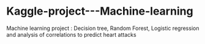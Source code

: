 # Kaggle-project---Machine-learning
Machine learning project : Decision tree, Random Forest, Logistic regression and analysis of correlations to predict heart attacks
